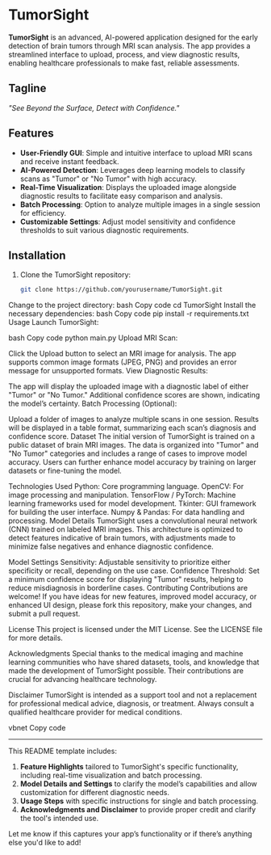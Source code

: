 # TumorSight

**TumorSight** is an advanced, AI-powered application designed for the early detection of brain tumors through MRI scan analysis. The app provides a streamlined interface to upload, process, and view diagnostic results, enabling healthcare professionals to make fast, reliable assessments.

## Tagline
*"See Beyond the Surface, Detect with Confidence."*

## Features
- **User-Friendly GUI**: Simple and intuitive interface to upload MRI scans and receive instant feedback.
- **AI-Powered Detection**: Leverages deep learning models to classify scans as "Tumor" or "No Tumor" with high accuracy.
- **Real-Time Visualization**: Displays the uploaded image alongside diagnostic results to facilitate easy comparison and analysis.
- **Batch Processing**: Option to analyze multiple images in a single session for efficiency.
- **Customizable Settings**: Adjust model sensitivity and confidence thresholds to suit various diagnostic requirements.

## Installation

1. Clone the TumorSight repository:
   ```bash
   git clone https://github.com/yourusername/TumorSight.git
Change to the project directory:
bash
Copy code
cd TumorSight
Install the necessary dependencies:
bash
Copy code
pip install -r requirements.txt
Usage
Launch TumorSight:

bash
Copy code
python main.py
Upload MRI Scan:

Click the Upload button to select an MRI image for analysis.
The app supports common image formats (JPEG, PNG) and provides an error message for unsupported formats.
View Diagnostic Results:

The app will display the uploaded image with a diagnostic label of either "Tumor" or "No Tumor."
Additional confidence scores are shown, indicating the model’s certainty.
Batch Processing (Optional):

Upload a folder of images to analyze multiple scans in one session. Results will be displayed in a table format, summarizing each scan’s diagnosis and confidence score.
Dataset
The initial version of TumorSight is trained on a public dataset of brain MRI images. The data is organized into "Tumor" and "No Tumor" categories and includes a range of cases to improve model accuracy. Users can further enhance model accuracy by training on larger datasets or fine-tuning the model.

Technologies Used
Python: Core programming language.
OpenCV: For image processing and manipulation.
TensorFlow / PyTorch: Machine learning frameworks used for model development.
Tkinter: GUI framework for building the user interface.
Numpy & Pandas: For data handling and processing.
Model Details
TumorSight uses a convolutional neural network (CNN) trained on labeled MRI images. This architecture is optimized to detect features indicative of brain tumors, with adjustments made to minimize false negatives and enhance diagnostic confidence.

Model Settings
Sensitivity: Adjustable sensitivity to prioritize either specificity or recall, depending on the use case.
Confidence Threshold: Set a minimum confidence score for displaying "Tumor" results, helping to reduce misdiagnosis in borderline cases.
Contributing
Contributions are welcome! If you have ideas for new features, improved model accuracy, or enhanced UI design, please fork this repository, make your changes, and submit a pull request.

License
This project is licensed under the MIT License. See the LICENSE file for more details.

Acknowledgments
Special thanks to the medical imaging and machine learning communities who have shared datasets, tools, and knowledge that made the development of TumorSight possible. Their contributions are crucial for advancing healthcare technology.

Disclaimer
TumorSight is intended as a support tool and not a replacement for professional medical advice, diagnosis, or treatment. Always consult a qualified healthcare provider for medical conditions.

vbnet
Copy code

---

This README template includes:

1. **Feature Highlights** tailored to TumorSight's specific functionality, including real-time visualization and batch processing.
2. **Model Details and Settings** to clarify the model’s capabilities and allow customization for different diagnostic needs.
3. **Usage Steps** with specific instructions for single and batch processing.
4. **Acknowledgments and Disclaimer** to provide proper credit and clarify the tool's intended use.

Let me know if this captures your app’s functionality or if there’s anything else you'd like to add!
